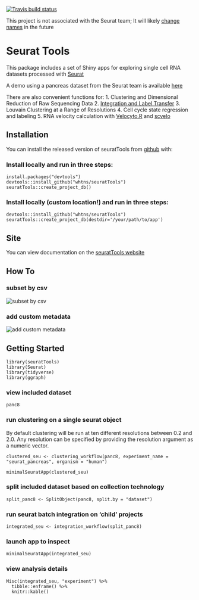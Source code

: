 
<!-- README.md is generated from README.Rmd. Please edit that file -->
<!-- badges: start -->
<!-- badges: end -->
<!-- badges: start -->

[![Travis build
status](https://travis-ci.org/whtns/seuratTools.svg?branch=master)](https://travis-ci.org/whtns/seuratTools)
<!-- badges: end -->

This project is not associated with the Seurat team; It will likely
[change
names](https://www.njtierney.com/post/2017/10/27/change-pkg-name/) in
the future

# Seurat Tools

This package includes a set of Shiny apps for exploring single cell RNA
datasets processed with
<a href="https://github.com/satijalab/seurat" target="_blank" rel="noopener noreferrer">Seurat</a>

A demo using a pancreas dataset from the Seurat team is available
<a href="http://cobriniklab.saban-chla.usc.edu:3838/seuratTools_demo/" target="_blank" rel="noopener noreferrer">here</a>

There are also convenient functions for: 1. Clustering and Dimensional
Reduction of Raw Sequencing Data 2.
<a href="https://satijalab.org/seurat/v3.0/pancreas_integration_label_transfer.html" target="_blank" rel="noopener noreferrer">Integration
and Label Transfer</a> 3. Louvain Clustering at a Range of Resolutions
4. Cell cycle state regression and labeling 5. RNA velocity calculation
with
<a href="https://velocyto.org/" target="_blank" rel="noopener noreferrer">Velocyto.R</a>
and
<a href="https://scvelo.readthedocs.io/" target="_blank" rel="noopener noreferrer">scvelo</a>

## Installation

You can install the released version of seuratTools from
<a href="https://github.com/whtns/seuratTools" target="_blank" rel="noopener noreferrer">github</a>
with:

### Install locally and run in three steps:

    install.packages("devtools")
    devtools::install_github("whtns/seuratTools")
    seuratTools::create_project_db()

### Install locally (custom location!) and run in three steps:

    devtools::install_github("whtns/seuratTools")
    seuratTools::create_project_db(destdir='/your/path/to/app')

## Site

You can view documentation on the
<a href="https://whtns.github.io/seuratTools" target="_blank" rel="noopener noreferrer">seuratTools
website</a>

## How To

### subset by csv

![subset by csv](README_docs/subset_by_csv.gif)

### add custom metadata

![add custom metadata](README_docs/add_arbitrary_metadata.gif)

## Getting Started

    library(seuratTools)
    library(Seurat)
    library(tidyverse)
    library(ggraph)

### view included dataset

    panc8

### run clustering on a single seurat object

By default clustering will be run at ten different resolutions between
0.2 and 2.0. Any resolution can be specified by providing the resolution
argument as a numeric vector.

    clustered_seu <- clustering_workflow(panc8, experiment_name = "seurat_pancreas", organism = "human")

    minimalSeuratApp(clustered_seu)

### split included dataset based on collection technology

    split_panc8 <- SplitObject(panc8, split.by = "dataset")

### run seurat batch integration on ‘child’ projects

    integrated_seu <- integration_workflow(split_panc8)

### launch app to inspect


    minimalSeuratApp(integrated_seu)

### view analysis details

    Misc(integrated_seu, "experiment") %>% 
      tibble::enframe() %>% 
      knitr::kable()
